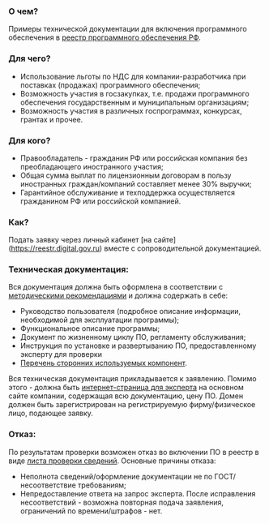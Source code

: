 ### О чем?
  Примеры технической документации для включения программного обеспечения в [реестр программного обеспечения РФ](https://reestr.digital.gov.ru/).

### Для чего?
  * Использование льготы по НДС для компании-разработчика при поставках (продажах) программного обеспечения;
  * Возможность участия в госзакупках, т.е. продажи программного обеспечения государственным и муниципальным организациям;
  * Возможность участия в различных госпрограммах, конкурсах, грантах и прочее.

### Для кого?
  * Правообладатель - гражданин РФ или российская компания без преобладающего иностранного участия;
  * Общая сумма выплат по лицензионным договорам в пользу иностранных граждан/компаний составляет менее 30% выручки;
  * Гарантийное обслуживание и техподдержка осуществляется гражданином РФ или российской компанией.

### Как?
  Подать заявку через личный кабинет [на сайте] (https://reestr.digital.gov.ru) вместе с сопроводительной документацией.

### Техническая документация:
  Вся документация должна быть оформлена в соответствии с [методическими рекомендациями](https://ru-ikt.ru/metodicheskiye_rekomendatsi/) и должна содержать в себе:
   * Руководство пользователя (подробное описание информации, необходимой для эксплуатации программы);
   * Функциональное описание программы;
   * Документ по жизненному циклу ПО, регламенту обслуживания;
   * Инструкция по установке и развертыванию ПО, предоставленному эксперту для проверки
   * [Перечень сторонних используемых компонент](https://github.com/kulikov-dev/ImportSubstitutionRegistrySamples/blob/main/%D0%9B%D0%B8%D1%81%D1%82%20%D0%BF%D1%80%D0%BE%D0%B2%D0%B5%D1%80%D0%BA%D0%B8%20%D1%81%D0%B2%D0%B5%D0%B4%D0%B5%D0%BD%D0%B8%D0%B9.pdf).

   Вся техническая документация прикладывается к заявлению. Помимо этого - должна быть [интернет-страница для эксперта](https://github.com/kulikov-dev/ImportSubstitutionRegistrySamples/tree/main/%D0%A1%D1%82%D1%80%D0%B0%D0%BD%D0%B8%D1%86%D0%B0%20%D0%BD%D0%B0%20%D1%81%D0%B0%D0%B9%D1%82%D0%B5%20%D0%B4%D0%BB%D1%8F%20%D1%8D%D0%BA%D1%81%D0%BF%D0%B5%D1%80%D1%82%D0%B0) на основном сайте компании, содержащая всю документацию, цену ПО. Домен должен быть зарегистрирован на регистрируемую фирму/физическое лицо, подающее заявку.

### Отказ:
  По результатам проверки возможен отказ во включении ПО в реестр в виде [листа проверки сведений](https://github.com/kulikov-dev/ImportSubstitutionRegistrySamples/blob/main/%D0%9B%D0%B8%D1%81%D1%82%20%D0%BF%D1%80%D0%BE%D0%B2%D0%B5%D1%80%D0%BA%D0%B8%20%D1%81%D0%B2%D0%B5%D0%B4%D0%B5%D0%BD%D0%B8%D0%B9.pdf). Основные причины отказа:
* Неполнота сведений/оформление документации не по ГОСТ/несоответствие требованиям;
* Непредоставление ответа на запрос эксперта.
  После исправления несоответствий - возможна повторная подача заявления, ограничений по времени/штрафов - нет.
